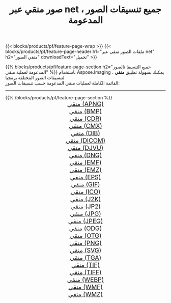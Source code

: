 ﻿---
title: صور منقي عبر net ، جميع تنسيقات الصور المدعومة 
weight: 3920
url: /ar/net/filter 
lang: ar
langdirlevel: 2
locales: zh-hans,ja,it,ru,de,es,fr,nl,id,lt,pl,pt,vi,tr,ko,zh-hant,ar,hi,th,sv,cs,uk,he
description: باستخدام Aspose.Imaging يمكنك بسهولة منقي الصور عبر net
---

{{< blocks/products/pf/feature-page-wrap >}}
{{< blocks/products/pf/feature-page-header h1="ملفات الصور منقي عبر net" h2="منقي الصور" downloadText="تحميل" >}}


{{% blocks/products/pf/feature-page-section  h2="جميع التنسيقا تالصور  المدعومة لعملية منقي" %}}
باستخدام Aspose.Imaging ، يمكنك بسهولة تطبيق **منقي** لتنسيقات الصور المختلفة برمجيا
<br/>
القائمة الكاملة لعمليات منقي المدعومة حسب تنسيقات الصور:
<hr/>
{{% /blocks/products/pf/feature-page-section %}}
<div class="container-fluid productfamilypage bg-gray">
    <div class="convertypes bg-gray agp-content section">
        <div class="container">
		<div class="row other-converters" style="gap: 10px;font-size: 19px;text-align:center;">
		    <div class='col-md-2 other-converter remove-lp remove-rp'><a href="/imaging/ar/net/filter/apng" style="padding:15px;">منقي (APNG)</a></div><div class='col-md-2 other-converter remove-lp remove-rp'><a href="/imaging/ar/net/filter/bmp" style="padding:15px;">منقي (BMP)</a></div><div class='col-md-2 other-converter remove-lp remove-rp'><a href="/imaging/ar/net/filter/cdr" style="padding:15px;">منقي (CDR)</a></div><div class='col-md-2 other-converter remove-lp remove-rp'><a href="/imaging/ar/net/filter/cmx" style="padding:15px;">منقي (CMX)</a></div><div class='col-md-2 other-converter remove-lp remove-rp'><a href="/imaging/ar/net/filter/dib" style="padding:15px;">منقي (DIB)</a></div><div class='col-md-2 other-converter remove-lp remove-rp'><a href="/imaging/ar/net/filter/dicom" style="padding:15px;">منقي (DICOM)</a></div><div class='col-md-2 other-converter remove-lp remove-rp'><a href="/imaging/ar/net/filter/djvu" style="padding:15px;">منقي (DJVU)</a></div><div class='col-md-2 other-converter remove-lp remove-rp'><a href="/imaging/ar/net/filter/dng" style="padding:15px;">منقي (DNG)</a></div><div class='col-md-2 other-converter remove-lp remove-rp'><a href="/imaging/ar/net/filter/emf" style="padding:15px;">منقي (EMF)</a></div><div class='col-md-2 other-converter remove-lp remove-rp'><a href="/imaging/ar/net/filter/emz" style="padding:15px;">منقي (EMZ)</a></div><div class='col-md-2 other-converter remove-lp remove-rp'><a href="/imaging/ar/net/filter/eps" style="padding:15px;">منقي (EPS)</a></div><div class='col-md-2 other-converter remove-lp remove-rp'><a href="/imaging/ar/net/filter/gif" style="padding:15px;">منقي (GIF)</a></div><div class='col-md-2 other-converter remove-lp remove-rp'><a href="/imaging/ar/net/filter/ico" style="padding:15px;">منقي (ICO)</a></div><div class='col-md-2 other-converter remove-lp remove-rp'><a href="/imaging/ar/net/filter/j2k" style="padding:15px;">منقي (J2K)</a></div><div class='col-md-2 other-converter remove-lp remove-rp'><a href="/imaging/ar/net/filter/jp2" style="padding:15px;">منقي (JP2)</a></div><div class='col-md-2 other-converter remove-lp remove-rp'><a href="/imaging/ar/net/filter/jpg" style="padding:15px;">منقي (JPG)</a></div><div class='col-md-2 other-converter remove-lp remove-rp'><a href="/imaging/ar/net/filter/jpeg" style="padding:15px;">منقي (JPEG)</a></div><div class='col-md-2 other-converter remove-lp remove-rp'><a href="/imaging/ar/net/filter/odg" style="padding:15px;">منقي (ODG)</a></div><div class='col-md-2 other-converter remove-lp remove-rp'><a href="/imaging/ar/net/filter/otg" style="padding:15px;">منقي (OTG)</a></div><div class='col-md-2 other-converter remove-lp remove-rp'><a href="/imaging/ar/net/filter/png" style="padding:15px;">منقي (PNG)</a></div><div class='col-md-2 other-converter remove-lp remove-rp'><a href="/imaging/ar/net/filter/svg" style="padding:15px;">منقي (SVG)</a></div><div class='col-md-2 other-converter remove-lp remove-rp'><a href="/imaging/ar/net/filter/tga" style="padding:15px;">منقي (TGA)</a></div><div class='col-md-2 other-converter remove-lp remove-rp'><a href="/imaging/ar/net/filter/tif" style="padding:15px;">منقي (TIF)</a></div><div class='col-md-2 other-converter remove-lp remove-rp'><a href="/imaging/ar/net/filter/tiff" style="padding:15px;">منقي (TIFF)</a></div><div class='col-md-2 other-converter remove-lp remove-rp'><a href="/imaging/ar/net/filter/webp" style="padding:15px;">منقي (WEBP)</a></div><div class='col-md-2 other-converter remove-lp remove-rp'><a href="/imaging/ar/net/filter/wmf" style="padding:15px;">منقي (WMF)</a></div><div class='col-md-2 other-converter remove-lp remove-rp'><a href="/imaging/ar/net/filter/wmz" style="padding:15px;">منقي (WMZ)</a></div>
                </div>
        </div>
    </div>
</div>
<br/>
